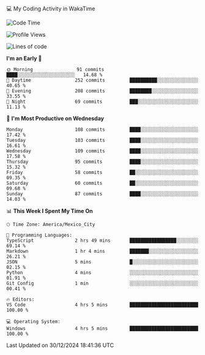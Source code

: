 💻 My Coding Activity in WakaTime
<!--START_SECTION:waka-->
![Code Time](http://img.shields.io/badge/Code%20Time-161%20hrs%207%20mins-blue)

![Profile Views](http://img.shields.io/badge/Profile%20Views-7-blue)

![Lines of code](https://img.shields.io/badge/From%20Hello%20World%20I%27ve%20Written-1.8%20million%20lines%20of%20code-blue)

**I'm an Early 🐤** 

```text
🌞 Morning                91 commits          ████░░░░░░░░░░░░░░░░░░░░░   14.68 % 
🌆 Daytime                252 commits         ██████████░░░░░░░░░░░░░░░   40.65 % 
🌃 Evening                208 commits         ████████░░░░░░░░░░░░░░░░░   33.55 % 
🌙 Night                  69 commits          ███░░░░░░░░░░░░░░░░░░░░░░   11.13 % 
```
📅 **I'm Most Productive on Wednesday** 

```text
Monday                   108 commits         ████░░░░░░░░░░░░░░░░░░░░░   17.42 % 
Tuesday                  103 commits         ████░░░░░░░░░░░░░░░░░░░░░   16.61 % 
Wednesday                109 commits         ████░░░░░░░░░░░░░░░░░░░░░   17.58 % 
Thursday                 95 commits          ████░░░░░░░░░░░░░░░░░░░░░   15.32 % 
Friday                   58 commits          ██░░░░░░░░░░░░░░░░░░░░░░░   09.35 % 
Saturday                 60 commits          ██░░░░░░░░░░░░░░░░░░░░░░░   09.68 % 
Sunday                   87 commits          ████░░░░░░░░░░░░░░░░░░░░░   14.03 % 
```


📊 **This Week I Spent My Time On** 

```text
🕑︎ Time Zone: America/Mexico_City

💬 Programming Languages: 
TypeScript               2 hrs 49 mins       █████████████████░░░░░░░░   69.14 % 
Markdown                 1 hr 4 mins         ███████░░░░░░░░░░░░░░░░░░   26.21 % 
JSON                     5 mins              █░░░░░░░░░░░░░░░░░░░░░░░░   02.15 % 
Python                   4 mins              ░░░░░░░░░░░░░░░░░░░░░░░░░   01.91 % 
Git Config               1 min               ░░░░░░░░░░░░░░░░░░░░░░░░░   00.41 % 

🔥 Editors: 
VS Code                  4 hrs 5 mins        █████████████████████████   100.00 % 

💻 Operating System: 
Windows                  4 hrs 5 mins        █████████████████████████   100.00 % 
```


 Last Updated on 30/12/2024 18:41:36 UTC
<!--END_SECTION:waka-->

